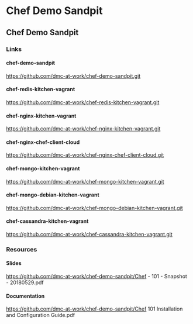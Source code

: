 # Chef Demo Sandpit

## Chef Demo Sandpit


### Links

#### chef-demo-sandpit
https://github.com/dmc-at-work/chef-demo-sandpit.git

#### chef-redis-kitchen-vagrant
https://github.com/dmc-at-work/chef-redis-kitchen-vagrant.git

#### chef-nginx-kitchen-vagrant
https://github.com/dmc-at-work/chef-nginx-kitchen-vagrant.git

#### chef-nginx-chef-client-cloud
https://github.com/dmc-at-work/chef-nginx-chef-client-cloud.git

#### chef-mongo-kitchen-vagrant
https://github.com/dmc-at-work/chef-mongo-kitchen-vagrant.git

#### chef-mongo-debian-kitchen-vagrant
https://github.com/dmc-at-work/chef-mongo-debian-kitchen-vagrant.git

#### chef-cassandra-kitchen-vagrant
https://github.com/dmc-at-work/chef-cassandra-kitchen-vagrant.git


### Resources

#### Slides
https://github.com/dmc-at-work/chef-demo-sandpit/Chef - 101 - Snapshot - 20180529.pdf

#### Documentation
https://github.com/dmc-at-work/chef-demo-sandpit/Chef 101 Installation and Configuration Guide.pdf